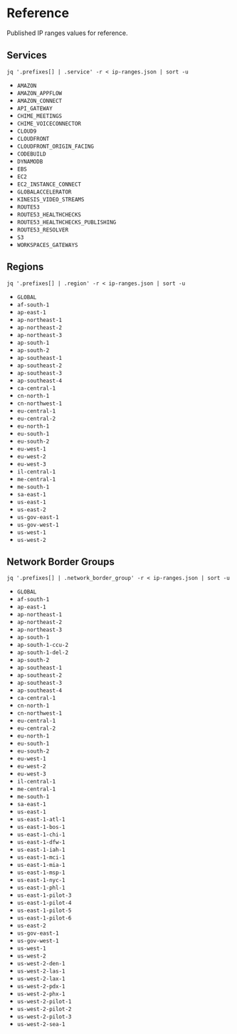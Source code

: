 # Reference

Published IP ranges values for reference.

## Services

```
jq '.prefixes[] | .service' -r < ip-ranges.json | sort -u
```

- `AMAZON`
- `AMAZON_APPFLOW`
- `AMAZON_CONNECT`
- `API_GATEWAY`
- `CHIME_MEETINGS`
- `CHIME_VOICECONNECTOR`
- `CLOUD9`
- `CLOUDFRONT`
- `CLOUDFRONT_ORIGIN_FACING`
- `CODEBUILD`
- `DYNAMODB`
- `EBS`
- `EC2`
- `EC2_INSTANCE_CONNECT`
- `GLOBALACCELERATOR`
- `KINESIS_VIDEO_STREAMS`
- `ROUTE53`
- `ROUTE53_HEALTHCHECKS`
- `ROUTE53_HEALTHCHECKS_PUBLISHING`
- `ROUTE53_RESOLVER`
- `S3`
- `WORKSPACES_GATEWAYS`

## Regions

```
jq '.prefixes[] | .region' -r < ip-ranges.json | sort -u
```

- `GLOBAL`
- `af-south-1`
- `ap-east-1`
- `ap-northeast-1`
- `ap-northeast-2`
- `ap-northeast-3`
- `ap-south-1`
- `ap-south-2`
- `ap-southeast-1`
- `ap-southeast-2`
- `ap-southeast-3`
- `ap-southeast-4`
- `ca-central-1`
- `cn-north-1`
- `cn-northwest-1`
- `eu-central-1`
- `eu-central-2`
- `eu-north-1`
- `eu-south-1`
- `eu-south-2`
- `eu-west-1`
- `eu-west-2`
- `eu-west-3`
- `il-central-1`
- `me-central-1`
- `me-south-1`
- `sa-east-1`
- `us-east-1`
- `us-east-2`
- `us-gov-east-1`
- `us-gov-west-1`
- `us-west-1`
- `us-west-2`

## Network Border Groups

```
jq '.prefixes[] | .network_border_group' -r < ip-ranges.json | sort -u
```

- `GLOBAL`
- `af-south-1`
- `ap-east-1`
- `ap-northeast-1`
- `ap-northeast-2`
- `ap-northeast-3`
- `ap-south-1`
- `ap-south-1-ccu-2`
- `ap-south-1-del-2`
- `ap-south-2`
- `ap-southeast-1`
- `ap-southeast-2`
- `ap-southeast-3`
- `ap-southeast-4`
- `ca-central-1`
- `cn-north-1`
- `cn-northwest-1`
- `eu-central-1`
- `eu-central-2`
- `eu-north-1`
- `eu-south-1`
- `eu-south-2`
- `eu-west-1`
- `eu-west-2`
- `eu-west-3`
- `il-central-1`
- `me-central-1`
- `me-south-1`
- `sa-east-1`
- `us-east-1`
- `us-east-1-atl-1`
- `us-east-1-bos-1`
- `us-east-1-chi-1`
- `us-east-1-dfw-1`
- `us-east-1-iah-1`
- `us-east-1-mci-1`
- `us-east-1-mia-1`
- `us-east-1-msp-1`
- `us-east-1-nyc-1`
- `us-east-1-phl-1`
- `us-east-1-pilot-3`
- `us-east-1-pilot-4`
- `us-east-1-pilot-5`
- `us-east-1-pilot-6`
- `us-east-2`
- `us-gov-east-1`
- `us-gov-west-1`
- `us-west-1`
- `us-west-2`
- `us-west-2-den-1`
- `us-west-2-las-1`
- `us-west-2-lax-1`
- `us-west-2-pdx-1`
- `us-west-2-phx-1`
- `us-west-2-pilot-1`
- `us-west-2-pilot-2`
- `us-west-2-pilot-3`
- `us-west-2-sea-1`
